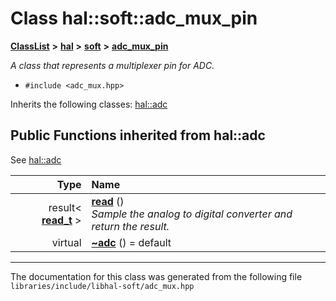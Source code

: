 

# Class hal::soft::adc\_mux\_pin



[**ClassList**](annotated.md) **>** [**hal**](namespacehal.md) **>** [**soft**](namespacehal_1_1soft.md) **>** [**adc\_mux\_pin**](classhal_1_1soft_1_1adc__mux__pin.md)



_A class that represents a multiplexer pin for ADC._ 

* `#include <adc_mux.hpp>`



Inherits the following classes: [hal::adc](classhal_1_1adc.md)
























































## Public Functions inherited from hal::adc

See [hal::adc](classhal_1_1adc.md)

| Type | Name |
| ---: | :--- |
|  result&lt; [**read\_t**](structhal_1_1adc_1_1read__t.md) &gt; | [**read**](#function-read) () <br>_Sample the analog to digital converter and return the result._  |
| virtual  | [**~adc**](#function-adc) () = default<br> |























































------------------------------
The documentation for this class was generated from the following file `libraries/include/libhal-soft/adc_mux.hpp`

